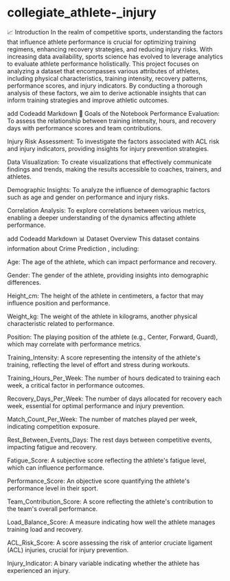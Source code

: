 # collegiate_athlete-_injury
📈 Introduction
In the realm of competitive sports, understanding the factors that influence athlete performance is crucial for optimizing training regimens, enhancing recovery strategies, and reducing injury risks. With increasing data availability, sports science has evolved to leverage analytics to evaluate athlete performance holistically. This project focuses on analyzing a dataset that encompasses various attributes of athletes, including physical characteristics, training intensity, recovery patterns, performance scores, and injury indicators. By conducting a thorough analysis of these factors, we aim to derive actionable insights that can inform training strategies and improve athletic outcomes.

add Codeadd Markdown
🎯 Goals of the Notebook
Performance Evaluation: To assess the relationship between training intensity, hours, and recovery days with performance scores and team contributions.

Injury Risk Assessment: To investigate the factors associated with ACL risk and injury indicators, providing insights for injury prevention strategies.

Data Visualization: To create visualizations that effectively communicate findings and trends, making the results accessible to coaches, trainers, and athletes.

Demographic Insights: To analyze the influence of demographic factors such as age and gender on performance and injury risks.

Correlation Analysis: To explore correlations between various metrics, enabling a deeper understanding of the dynamics affecting athlete performance.

add Codeadd Markdown
📊 Dataset Overview
This dataset contains information about Crime Prediction , including:

Age: The age of the athlete, which can impact performance and recovery.

Gender: The gender of the athlete, providing insights into demographic differences.

Height_cm: The height of the athlete in centimeters, a factor that may influence position and performance.

Weight_kg: The weight of the athlete in kilograms, another physical characteristic related to performance.

Position: The playing position of the athlete (e.g., Center, Forward, Guard), which may correlate with performance metrics.

Training_Intensity: A score representing the intensity of the athlete's training, reflecting the level of effort and stress during workouts.

Training_Hours_Per_Week: The number of hours dedicated to training each week, a critical factor in performance outcomes.

Recovery_Days_Per_Week: The number of days allocated for recovery each week, essential for optimal performance and injury prevention.

Match_Count_Per_Week: The number of matches played per week, indicating competition exposure.

Rest_Between_Events_Days: The rest days between competitive events, impacting fatigue and recovery.

Fatigue_Score: A subjective score reflecting the athlete's fatigue level, which can influence performance.

Performance_Score: An objective score quantifying the athlete's performance level in their sport.

Team_Contribution_Score: A score reflecting the athlete's contribution to the team's overall performance.

Load_Balance_Score: A measure indicating how well the athlete manages training load and recovery.

ACL_Risk_Score: A score assessing the risk of anterior cruciate ligament (ACL) injuries, crucial for injury prevention.

Injury_Indicator: A binary variable indicating whether the athlete has experienced an injury.

